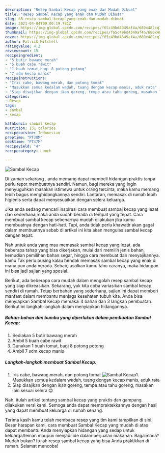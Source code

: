 ```yaml
---
description: "Resep Sambal Kecap yang enak dan Mudah Dibuat"
title: "Resep Sambal Kecap yang enak dan Mudah Dibuat"
slug: 65-resep-sambal-kecap-yang-enak-dan-mudah-dibuat
date: 2021-04-04T09:00:19.781Z
image: https://img-global.cpcdn.com/recipes/f65c49bd4349af4a/680x482cq70/sambal-kecap-foto-resep-utama.jpg
thumbnail: https://img-global.cpcdn.com/recipes/f65c49bd4349af4a/680x482cq70/sambal-kecap-foto-resep-utama.jpg
cover: https://img-global.cpcdn.com/recipes/f65c49bd4349af4a/680x482cq70/sambal-kecap-foto-resep-utama.jpg
author: Patrick Mitchell
ratingvalue: 4.2
reviewcount: 15
recipeingredient:
- "5 butir bawang merah"
- "5 buah cabe rawit"
- "1 buah tomat bagi 8 potong potong"
- "7 sdm kecap manis"
recipeinstructions:
- "Iris cabe, bawang merah, dan potong tomat"
- "Masukkan semua kedalam wadah, tuang dengan kecap manis, aduk rata"
- "Siap disajikan dengan ikan goreng, tempe atau tahu goreng, masakan lain sesuai selera 😍"
categories:
- Resep
tags:
- sambal
- kecap

katakunci: sambal kecap 
nutrition: 151 calories
recipecuisine: Indonesian
preptime: "PT38M"
cooktime: "PT47M"
recipeyield: "4"
recipecategory: Lunch

---
```



![Sambal Kecap](https://img-global.cpcdn.com/recipes/f65c49bd4349af4a/680x482cq70/sambal-kecap-foto-resep-utama.jpg)

Di zaman  sekarang , anda memang dapat membeli hidangan praktis tanpa perlu repot membuatnya sendiri. Namun, bagi mereka yang ingin menyuguhkan masakan istimewa untuk orang tercinta, maka kamu memang lebih bagus menghidangkannya sendiri. Lantaran, memasak di rumah lebih higienis serta dapat menyesuaikan dengan selera keluarga.

Jika anda sedang mencari inspirasi cara membuat sambal kecap yang lezat dan sederhana,maka anda sudah berada di tempat yang tepat. Cara membuat sambal kecap  sebenarnya mudah dilakukan jika kamu membuatnya dengan hati-hati. Tapi, anda tidak perlu khawatir akan gagal dalam membuatnya 
sebab di artikel ini kita akan mengulas sambal kecap dengan tepat.  



Nah untuk anda yang mau memasak sambal kecap yang lezat, ada beberapa tahap yang bisa dikerjakan, mulai dari memilih jenis bahan, kemudian pemilihan bahan segar, hingga cara membuat dan menyajikannya. kamu Tak perlu pusing kalau hendak memasak sambal kecap yang enak di mana pun anda berada. Sebab, asalkan kamu  tahu caranya, maka hidangan ini bisa jadi sajian yang spesial.

Berikut, ada beberapa cara mudah dalam mengolah resep sambal kecap yang siap dikreasikan. Sekarang, yuk kita coba variasikan sambal kecap sendiri di rumah. Tetap berbahan yang sederhana, sajian ini dapat memberi manfaat dalam membantu menjaga kesehatan tubuh kita. Anda bisa menyiapkan Sambal Kecap memakai 4 bahan dan 3 langkah pembuatan. Berikut ini langkah-langkah dalam menyiapkan hidangannya.

<!--inarticleads1-->

##### Bahan-bahan dan bumbu yang diperlukan dalam pembuatan Sambal Kecap:

1. Sediakan 5 butir bawang merah
1. Ambil 5 buah cabe rawit
1. Gunakan 1 buah tomat, bagi 8 potong potong
1. Ambil 7 sdm kecap manis




<!--inarticleads2-->

##### Langkah-langkah membuat Sambal Kecap:

1. Iris cabe, bawang merah, dan potong tomat
<img src="https://img-global.cpcdn.com/steps/8d4887ce7862466f/160x128cq70/sambal-kecap-langkah-memasak-1-foto.jpg" alt="Sambal Kecap">1. Masukkan semua kedalam wadah, tuang dengan kecap manis, aduk rata
1. Siap disajikan dengan ikan goreng, tempe atau tahu goreng, masakan lain sesuai selera 😍




Nah, itulah artikel tentang  sambal kecap  yang praktis dan gampang dilakukan versi kami. Semoga anda dapat mempraktekkannya dengan hasil yang dapat membuat keluarga di rumah senang. 

Terima kasih kamu telah membaca resep yang tim kami tampilkan di sini. Besar harapan kami, cara membuat  Sambal Kecap yang mudah di atas dapat membantu Anda menyiapkan hidangan yang sedap untuk keluarga/teman maupun menjadi ide dalam berjualan makanan. Bagaimana? Mudah bukan? Itulah resep sambal kecap yang bisa Anda praktikkan di rumah. Selamat mencoba!

